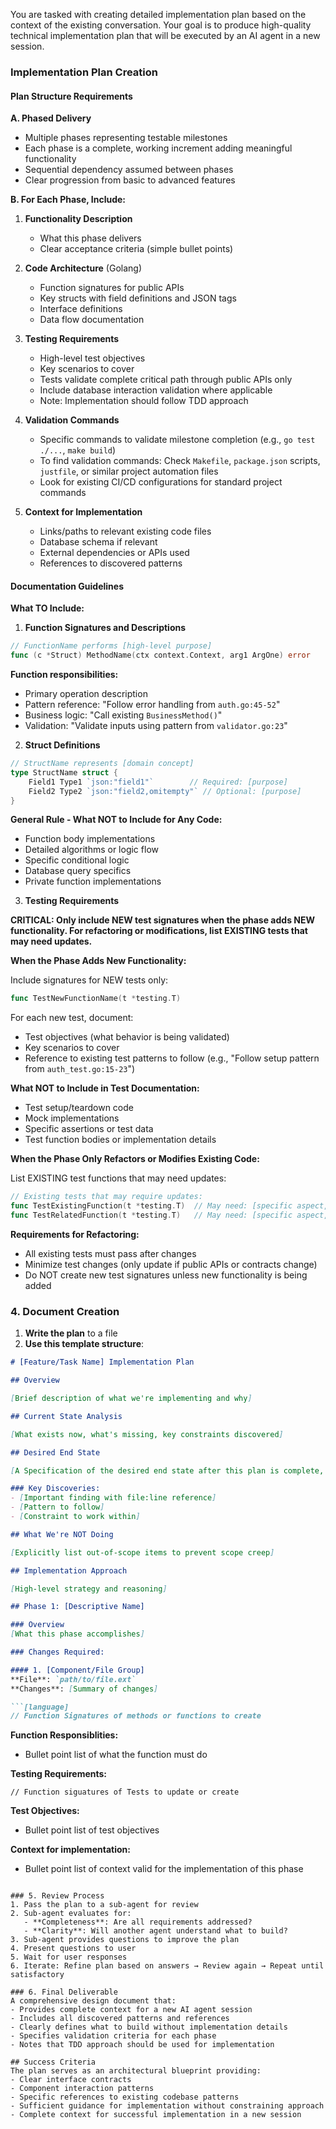 You are tasked with creating detailed implementation plan based on the context
of the existing conversation. Your goal is to produce high-quality technical implementation
plan that will be executed by an AI agent in a new session.

### Implementation Plan Creation

#### Plan Structure Requirements

**A. Phased Delivery**
- Multiple phases representing testable milestones
- Each phase is a complete, working increment adding meaningful functionality
- Sequential dependency assumed between phases
- Clear progression from basic to advanced features

**B. For Each Phase, Include:**

1. **Functionality Description**
   - What this phase delivers
   - Clear acceptance criteria (simple bullet points)

2. **Code Architecture** (Golang)
   - Function signatures for public APIs
   - Key structs with field definitions and JSON tags
   - Interface definitions
   - Data flow documentation

3. **Testing Requirements**
   - High-level test objectives
   - Key scenarios to cover
   - Tests validate complete critical path through public APIs only
   - Include database interaction validation where applicable
   - Note: Implementation should follow TDD approach

4. **Validation Commands**
   - Specific commands to validate milestone completion (e.g., `go test ./...`, `make build`)
   - To find validation commands: Check `Makefile`, `package.json` scripts, `justfile`, or similar project automation files
   - Look for existing CI/CD configurations for standard project commands

5. **Context for Implementation**
   - Links/paths to relevant existing code files
   - Database schema if relevant
   - External dependencies or APIs used
   - References to discovered patterns

#### Documentation Guidelines

**What TO Include:**

1. **Function Signatures and Descriptions**
```go
// FunctionName performs [high-level purpose]
func (c *Struct) MethodName(ctx context.Context, arg1 ArgOne) error
```

**Function responsibilities:**
- Primary operation description
- Pattern reference: "Follow error handling from `auth.go:45-52`"
- Business logic: "Call existing `BusinessMethod()`"
- Validation: "Validate inputs using pattern from `validator.go:23`"

2. **Struct Definitions**
```go
// StructName represents [domain concept]
type StructName struct {
    Field1 Type1 `json:"field1"`        // Required: [purpose]
    Field2 Type2 `json:"field2,omitempty"` // Optional: [purpose]
}
```

**General Rule - What NOT to Include for Any Code:**
- Function body implementations
- Detailed algorithms or logic flow
- Specific conditional logic
- Database query specifics
- Private function implementations

3. **Testing Requirements**

**CRITICAL: Only include NEW test signatures when the phase adds NEW functionality. For refactoring or modifications, list EXISTING tests that may need updates.**

**When the Phase Adds New Functionality:**

Include signatures for NEW tests only:
```go
func TestNewFunctionName(t *testing.T)
```

For each new test, document:
- Test objectives (what behavior is being validated)
- Key scenarios to cover
- Reference to existing test patterns to follow (e.g., "Follow setup pattern from `auth_test.go:15-23`")

**What NOT to Include in Test Documentation:**
- Test setup/teardown code
- Mock implementations
- Specific assertions or test data
- Test function bodies or implementation details

**When the Phase Only Refactors or Modifies Existing Code:**

List EXISTING test functions that may need updates:
```go
// Existing tests that may require updates:
func TestExistingFunction(t *testing.T)  // May need: [specific aspect, e.g., "updated mock responses"]
func TestRelatedFunction(t *testing.T)   // May need: [specific aspect, e.g., "adjusted assertions"]
```

**Requirements for Refactoring:**
- All existing tests must pass after changes
- Minimize test changes (only update if public APIs or contracts change)
- Do NOT create new test signatures unless new functionality is being added

### 4. Document Creation
1. **Write the plan** to a file
2. **Use this template structure**:
```markdown
# [Feature/Task Name] Implementation Plan

## Overview

[Brief description of what we're implementing and why]

## Current State Analysis

[What exists now, what's missing, key constraints discovered]

## Desired End State

[A Specification of the desired end state after this plan is complete, and how to verify it]

### Key Discoveries:
- [Important finding with file:line reference]
- [Pattern to follow]
- [Constraint to work within]

## What We're NOT Doing

[Explicitly list out-of-scope items to prevent scope creep]

## Implementation Approach

[High-level strategy and reasoning]

## Phase 1: [Descriptive Name]

### Overview
[What this phase accomplishes]

### Changes Required:

#### 1. [Component/File Group]
**File**: `path/to/file.ext`
**Changes**: [Summary of changes]

```[language]
// Function Signatures of methods or functions to create
```

**Function Responsiblities:**
- Bullet point list of what the function must do

**Testing Requirements:**
```[language]
// Function siguatures of Tests to update or create
```

**Test Objectives:**
- Bullet point list of test objectives

**Context for implementation:**
- Bullet point list of context valid for the implementation of this phase
```

### 5. Review Process
1. Pass the plan to a sub-agent for review
2. Sub-agent evaluates for:
   - **Completeness**: Are all requirements addressed?
   - **Clarity**: Will another agent understand what to build?
3. Sub-agent provides questions to improve the plan
4. Present questions to user
5. Wait for user responses
6. Iterate: Refine plan based on answers → Review again → Repeat until satisfactory

### 6. Final Deliverable
A comprehensive design document that:
- Provides complete context for a new AI agent session
- Includes all discovered patterns and references
- Clearly defines what to build without implementation details
- Specifies validation criteria for each phase
- Notes that TDD approach should be used for implementation

## Success Criteria
The plan serves as an architectural blueprint providing:
- Clear interface contracts
- Component interaction patterns
- Specific references to existing codebase patterns
- Sufficient guidance for implementation without constraining approach
- Complete context for successful implementation in a new session
